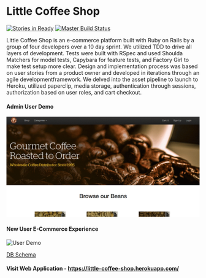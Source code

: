 # Little Coffee Shop

[![Stories in Ready](https://badge.waffle.io/iamchrissmith/little-shop.svg?label=ready&title=Ready)](http://waffle.io/iamchrissmith/little-shop) [![Master Build Status](https://semaphoreci.com/api/v1/iamchrissmith/little-shop/branches/development/badge.svg)](https://semaphoreci.com/iamchrissmith/little-shop)

Little Coffee Shop is an e-commerce platform built with Ruby on Rails by a group of four developers over a 10 day sprint. We utilized TDD to drive all layers of development. Tests were built with RSpec and used Shoulda Matchers for model tests, Capybara for feature tests, and Factory Girl to make test setup more clear. Design and implementation process was based on user stories from a product owner and developed in iterations through an agile developmentframework. We delved into the asset pipeline to launch to Heroku, utilized paperclip, media storage, authentication through sessions, authorization based on user roles, and cart checkout.

#### Admin User Demo

<img src="https://github.com/adamgunther1/little-shop/blob/master/read_me/little_coffee_shop_admin.gif" width="600" alt="Admin User Demo">

#### New User E-Commerce Experience

<img src="https://github.com/adamgunther1/little-shop/blob/master/read_me/little_coffee_user.gif" width="600" alt="User Demo">

[DB Schema](http://ondras.zarovi.cz/sql/demo/?keyword=caat-little-shop)

#### Visit Web Application - https://little-coffee-shop.herokuapp.com/